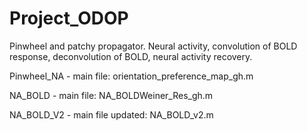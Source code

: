 # Project_ODOP
Pinwheel and patchy propagator. Neural activity, convolution of BOLD response, deconvolution of BOLD, neural activity recovery. 

Pinwheel_NA - main file: orientation_preference_map_gh.m

NA_BOLD - main file: NA_BOLDWeiner_Res_gh.m

NA_BOLD_V2 - main file updated: NA_BOLD_v2.m
